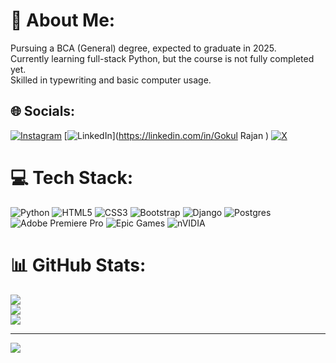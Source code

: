 # 💫 About Me:
Pursuing a BCA (General) degree, expected to graduate in 2025.<br>Currently learning full-stack Python, but the course is not fully completed yet.<br>Skilled in typewriting and basic computer usage.<br>


## 🌐 Socials:
[![Instagram](https://img.shields.io/badge/Instagram-%23E4405F.svg?logo=Instagram&logoColor=white)](https://instagram.com/gokul_r__official) [![LinkedIn](https://img.shields.io/badge/LinkedIn-%230077B5.svg?logo=linkedin&logoColor=white)](https://linkedin.com/in/Gokul Rajan  ) [![X](https://img.shields.io/badge/X-black.svg?logo=X&logoColor=white)](https://x.com/@Gokul_R_1312) 

# 💻 Tech Stack:
![Python](https://img.shields.io/badge/python-3670A0?style=for-the-badge&logo=python&logoColor=ffdd54) ![HTML5](https://img.shields.io/badge/html5-%23E34F26.svg?style=for-the-badge&logo=html5&logoColor=white) ![CSS3](https://img.shields.io/badge/css3-%231572B6.svg?style=for-the-badge&logo=css3&logoColor=white) ![Bootstrap](https://img.shields.io/badge/bootstrap-%238511FA.svg?style=for-the-badge&logo=bootstrap&logoColor=white) ![Django](https://img.shields.io/badge/django-%23092E20.svg?style=for-the-badge&logo=django&logoColor=white) ![Postgres](https://img.shields.io/badge/postgres-%23316192.svg?style=for-the-badge&logo=postgresql&logoColor=white) ![Adobe Premiere Pro](https://img.shields.io/badge/Adobe%20Premiere%20Pro-9999FF.svg?style=for-the-badge&logo=Adobe%20Premiere%20Pro&logoColor=white) ![Epic Games](https://img.shields.io/badge/epicgames-%23313131.svg?style=for-the-badge&logo=epicgames&logoColor=white) ![nVIDIA](https://img.shields.io/badge/nVIDIA-%2376B900.svg?style=for-the-badge&logo=nVIDIA&logoColor=white)
# 📊 GitHub Stats:
![](https://github-readme-stats.vercel.app/api?username=GokulR1312&theme=dark&hide_border=false&include_all_commits=false&count_private=false)<br/>
![](https://github-readme-streak-stats.herokuapp.com/?user=GokulR1312&theme=dark&hide_border=false)<br/>
![](https://github-readme-stats.vercel.app/api/top-langs/?username=GokulR1312&theme=dark&hide_border=false&include_all_commits=false&count_private=false&layout=compact)

---
[![](https://visitcount.itsvg.in/api?id=GokulR1312&icon=0&color=0)](https://visitcount.itsvg.in)

<!-- Proudly created with GPRM ( https://gprm.itsvg.in ) -->
